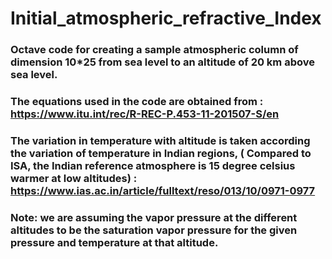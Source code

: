 # Initial_atmospheric_refractive_Index

### Octave code for creating a sample atmospheric column of dimension 10*25 from sea level to an altitude of 20 km above sea level.
### The equations used in the code are obtained from : https://www.itu.int/rec/R-REC-P.453-11-201507-S/en
### The variation in temperature with altitude is taken according the variation of temperature in Indian regions, (  Compared to ISA, the Indian reference atmosphere is 15 degree celsius warmer at low altitudes) : https://www.ias.ac.in/article/fulltext/reso/013/10/0971-0977  
### Note: we are assuming the vapor pressure at the different altitudes to be the saturation vapor pressure for the given pressure and temperature at that altitude.

